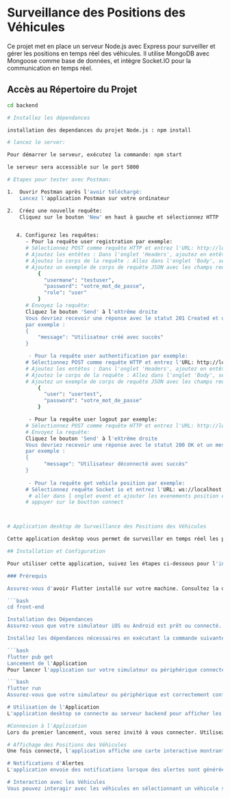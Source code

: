 # Surveillance des Positions des Véhicules

Ce projet met en place un serveur Node.js avec Express pour surveiller et gérer les positions en temps réel des véhicules. Il utilise MongoDB avec Mongoose comme base de données, et intègre Socket.IO pour la communication en temps réel.

## Accès au Répertoire du Projet

```bash
cd backend

# Installez les dépendances

installation des dependances du projet Node.js : npm install

# lancez le server:

Pour démarrer le serveur, exécutez la commande: npm start

le serveur sera accessible sur le port 5000

# Etapes pour tester avec Postman:

1.  Ouvrir Postman après l'avoir téléchargé:
    Lancez l'application Postman sur votre ordinateur

2.  Créez une nouvelle requête:
    Cliquez sur le bouton 'New' en haut à gauche et sélectionnez HTTP


   4. Configurez les requêtes:
      - Pour la requête user registration par exemple:
      # Sélectionnez POST comme requête HTTP et entrez l'URL: http://localhost:5000/api/auth/register
      # Ajoutez les entêtes : Dans l'onglet 'Headers', ajoutez en entête 'Content type' avec la valeur 'application/json'
      # Ajoutez le corps de la requête : Allez dans l'onglet 'Body', sélectionnez 'raw' et choisissez 'JSON' dans le menu déroulant
      # Ajoutez un exemple de corps de requête JSON avec les champs requis, par exemple:
          {
            "usermane": "testuser",
            "password": "votre_mot_de_passe",
            "role": "user"
          }
      # Envoyez la requête: 
      Cliquez le bouton 'Send' à l'eXtrême droite
      Vous devriez recevoir une réponse avec le statut 201 Created et un message de succès,
      par exemple :
      {
          "message": "Utilisateur créé avec succès"
      }

       - Pour la requête user authentification par exemple:
      # Sélectionnez POST comme requête HTTP et entrez l'URL: http://localhost:5000/api/auth/login
      # Ajoutez les entêtes : Dans l'onglet 'Headers', ajoutez en entête 'Content type' avec la valeur 'application/json'
      # Ajoutez le corps de la requête : Allez dans l'onglet 'Body', sélectionnez 'raw' et choisissez 'JSON' dans le menu déroulant
      # Ajoutez un exemple de corps de requête JSON avec les champs requis, par exemple:
          {
            "user": "usertest",
            "password": "votre_mot_de_passe"
          }

       - Pour la requête user logout par exemple:
      # Sélectionnez POST comme requête HTTP et entrez l'URL: http://localhost:5000/api/auth/logout
      # Envoyez la requête:
      Cliquez le bouton 'Send' à l'eXtrême droite
      Vous devriez recevoir une réponse avec le statut 200 OK et un message de succès,
      par exemple :
      {
            "message": "Utilisateur déconnecté avec succès"
      }
    
       - Pour la requête get vehicle position par exemple:
      # Sélectionnez requête Socket io et entrez l'URL: ws://localhost:5000
       # aller dans l onglet event et ajouter les evenements position et alert 
      # appuyer sur le boutton connect



# Application desktop de Surveillance des Positions des Véhicules

Cette application desktop vous permet de surveiller en temps réel les positions des véhicules enregistrés sur le serveur backend.

## Installation et Configuration

Pour utiliser cette application, suivez les étapes ci-dessous pour l'installation et la configuration.

### Prérequis

Assurez-vous d'avoir Flutter installé sur votre machine. Consultez la documentation Flutter pour les instructions d'installation : [Flutter Installation Guide](https://flutter.dev/docs/get-started/install)

```bash
cd front-end

Installation des Dépendances
Assurez-vous que votre simulateur iOS ou Android est prêt ou connecté.

Installez les dépendances nécessaires en exécutant la commande suivante :

```bash
flutter pub get
Lancement de l'Application
Pour lancer l'application sur votre simulateur ou périphérique connecté, utilisez la commande suivante :

```bash
flutter run
Assurez-vous que votre simulateur ou périphérique est correctement configuré et connecté.

# Utilisation de l'Application
L'application desktop se connecte au serveur backend pour afficher les positions des véhicules enregistrés. Vous devez vous assurer que le serveur backend est en cours d'exécution et accessible.

#Connexion à l'Application
Lors du premier lancement, vous serez invité à vous connecter. Utilisez vos identifiants utilisateur enregistrés sur le serveur backend.

# Affichage des Positions des Véhicules
Une fois connecté, l'application affiche une carte interactive montrant les positions actuelles des véhicules enregistrés. Les données sont mises à jour en temps réel à partir du serveur backend.

# Notifications d'Alertes
L'application envoie des notifications lorsque des alertes sont générées par le serveur backend. Ces alertes peuvent inclure des informations importantes sur les véhicules, telles que des alertes de vitesse excessive, de géolocalisation inconnue, etc.

# Interaction avec les Véhicules
Vous pouvez interagir avec les véhicules en sélectionnant un véhicule sur la carte pour afficher des détails supplémentaires ou effectuer des actions spécifiques.